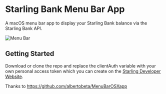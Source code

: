 # Starling Bank Menu Bar App

A macOS menu bar app to display your Starling Bank balance via the Starling Bank API.

![Menu Bar](http://i.imgur.com/yzXwIeF.png)


## Getting Started

Download or clone the repo and replace the clientAuth variable with your own personal access token which you can create on the  [Starling Developer Website](https://developer.starlingbank.com).

Thanks to https://github.com/albertobeta/MenuBarOSXapp
